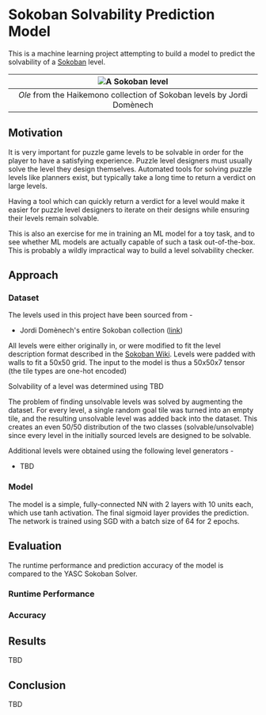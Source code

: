 # Sokoban Solvability Prediction Model

This is a machine learning project attempting to build a model to predict the solvability of a
[Sokoban](https://en.wikipedia.org/wiki/Sokoban) level.

| ![A Sokoban level](https://1.bp.blogspot.com/-ChzyoJjO6TU/Uqi1c6N6FHI/AAAAAAAAFFo/qBeHC3ETU5c/s1600/haikemono.png) |
|:--:|
| *Ole* from the Haikemono collection of Sokoban levels by Jordi Domènech|

## Motivation

It is very important for puzzle game levels to be solvable in order for the player to have a
satisfying experience. Puzzle level designers must usually solve the level they design themselves.
Automated tools for solving puzzle levels like planners exist, but typically take a long time to
return a verdict on large levels.

Having a tool which can quickly return a verdict for a level would make it easier for puzzle level
designers to iterate on their designs while ensuring their levels remain solvable.

This is also an exercise for me in training an ML model for a toy task, and to see whether ML models
are actually capable of such a task out-of-the-box. This is probably a wildly impractical way to
build a level solvability checker.

## Approach

### Dataset

The levels used in this project have been sourced from -

* Jordi Domènech's entire Sokoban collection
    ([link](https://sokoban-jd.blogspot.com/p/all-my-sokoban-collections.html))

All levels were either originally in, or were modified to fit the level description format described
in the [Sokoban Wiki](http://www.sokobano.de/wiki/index.php?title=Level_format). Levels were padded
with walls to fit a 50x50 grid. The input to the model is thus a 50x50x7 tensor (the tile types are
one-hot encoded)

Solvability of a level was determined using TBD

The problem of finding unsolvable levels was solved by augmenting the dataset. For
every level, a single random goal tile was turned into an empty tile, and the resulting unsolvable
level was added back into the dataset. This creates an even 50/50 distribution of the two classes
(solvable/unsolvable) since every level in the initially sourced levels are designed to be solvable.

Additional levels were obtained using the following level generators -

* TBD

### Model

The model is a simple, fully-connected NN with 2 layers with 10 units each, which use tanh
activation. The final sigmoid layer provides the prediction. The network is trained using SGD with a
batch size of 64 for 2 epochs.

## Evaluation

The runtime performance and prediction accuracy of the model is compared to the YASC Sokoban Solver.
### Runtime Performance

### Accuracy

## Results

TBD

## Conclusion

TBD